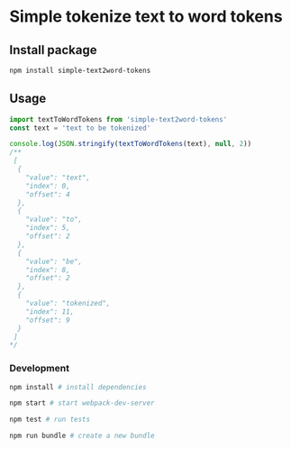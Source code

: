 # Simple tokenize text to word tokens

## Install package

```sh
npm install simple-text2word-tokens
```

## Usage

```js
import textToWordTokens from 'simple-text2word-tokens'
const text = 'text to be tokenized'

console.log(JSON.stringify(textToWordTokens(text), null, 2))
/**
 [
  {
    "value": "text",
    "index": 0,
    "offset": 4
  },
  {
    "value": "to",
    "index": 5,
    "offset": 2
  },
  {
    "value": "be",
    "index": 8,
    "offset": 2
  },
  {
    "value": "tokenized",
    "index": 11,
    "offset": 9
  }
 ]
*/
```

### Development

```sh
npm install # install dependencies

npm start # start webpack-dev-server

npm test # run tests

npm run bundle # create a new bundle
```
